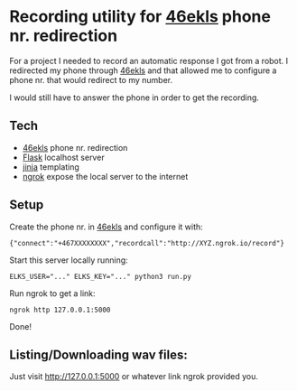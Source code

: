 # Recording utility for [46ekls](https://46elks.com/) phone nr. redirection

For a project I needed to record an automatic response I got from a robot. 
I redirected my phone through [46ekls](https://46elks.com/) and that allowed 
me to configure a phone nr. that would redirect to my number. 

I would still have to answer the phone in order to get the recording.

## Tech 

- [46ekls](https://46elks.com/) phone nr. redirection
- [Flask](http://flask.pocoo.org/) localhost server
- [jinja](http://jinja.pocoo.org/) templating
- [ngrok](https://ngrok.com/) expose the local server to the internet

## Setup

Create the phone nr. in [46ekls](https://46elks.com/) and configure it with:
```
{"connect":"+467XXXXXXXX","recordcall":"http://XYZ.ngrok.io/record"}
```

Start this server locally running:
```
ELKS_USER="..." ELKS_KEY="..." python3 run.py

```

Run ngrok to get a link:
```
ngrok http 127.0.0.1:5000
```

Done!

## Listing/Downloading wav files: 

Just visit http://127.0.0.1:5000 or whatever link ngrok provided you.
